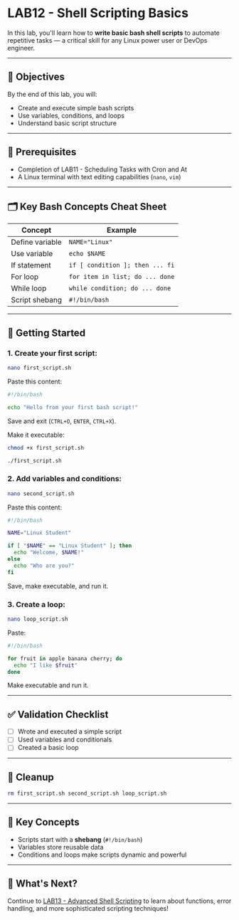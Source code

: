 # LAB12 - Shell Scripting Basics

In this lab, you'll learn how to **write basic bash shell scripts** to automate repetitive tasks — a critical skill for any Linux power user or DevOps engineer.

---

## 🎯 Objectives

By the end of this lab, you will:
- Create and execute simple bash scripts
- Use variables, conditions, and loops
- Understand basic script structure

---

## 🧰 Prerequisites

- Completion of LAB11 - Scheduling Tasks with Cron and At
- A Linux terminal with text editing capabilities (`nano`, `vim`)

---

## 🗂️ Key Bash Concepts Cheat Sheet

| Concept | Example |
|---------|---------|
| Define variable | `NAME="Linux"` |
| Use variable | `echo $NAME` |
| If statement | `if [ condition ]; then ... fi` |
| For loop | `for item in list; do ... done` |
| While loop | `while condition; do ... done` |
| Script shebang | `#!/bin/bash` |

---

## 🚀 Getting Started

### 1. Create your first script:
```bash
nano first_script.sh
```
Paste this content:
```bash
#!/bin/bash

echo "Hello from your first bash script!"
```
Save and exit (`CTRL+O`, `ENTER`, `CTRL+X`).

Make it executable:
```bash
chmod +x first_script.sh

./first_script.sh
```

### 2. Add variables and conditions:
```bash
nano second_script.sh
```
Paste this content:
```bash
#!/bin/bash

NAME="Linux Student"

if [ "$NAME" == "Linux Student" ]; then
  echo "Welcome, $NAME!"
else
  echo "Who are you?"
fi
```
Save, make executable, and run it.

### 3. Create a loop:
```bash
nano loop_script.sh
```
Paste:
```bash
#!/bin/bash

for fruit in apple banana cherry; do
  echo "I like $fruit"
done
```
Make executable and run it.

---

## ✅ Validation Checklist

- [ ] Wrote and executed a simple script
- [ ] Used variables and conditionals
- [ ] Created a basic loop

---

## 🧹 Cleanup
```bash
rm first_script.sh second_script.sh loop_script.sh
```

---

## 🧠 Key Concepts

- Scripts start with a **shebang** (`#!/bin/bash`)
- Variables store reusable data
- Conditions and loops make scripts dynamic and powerful

---

## 🔁 What's Next?
Continue to [LAB13 - Advanced Shell Scripting](../LAB13-Advanced-Shell-Scripting/README.md) to learn about functions, error handling, and more sophisticated scripting techniques!


